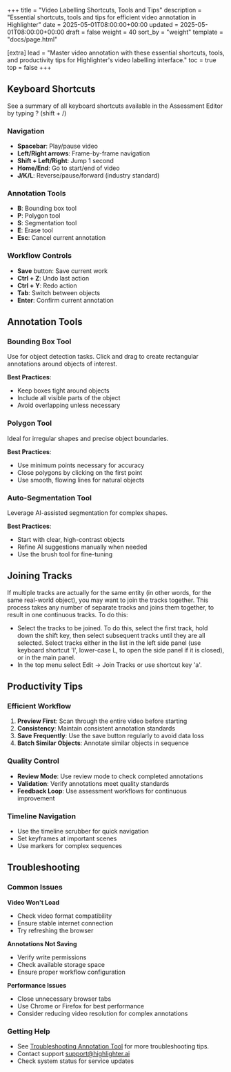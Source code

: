 +++
title = "Video Labelling Shortcuts, Tools and Tips"
description = "Essential shortcuts, tools and tips for efficient video annotation in Highlighter"
date = 2025-05-01T08:00:00+00:00
updated = 2025-05-01T08:00:00+00:00
draft = false
weight = 40
sort_by = "weight"
template = "docs/page.html"

[extra]
lead = "Master video annotation with these essential shortcuts, tools, and productivity tips for Highlighter's video labelling interface."
toc = true
top = false
+++

## Keyboard Shortcuts

See a summary of all keyboard shortcuts available in the Assessment Editor by typing ? (shift + /)

### Navigation
- **Spacebar**: Play/pause video
- **Left/Right arrows**: Frame-by-frame navigation
- **Shift + Left/Right**: Jump 1 second
- **Home/End**: Go to start/end of video
- **J/K/L**: Reverse/pause/forward (industry standard)

### Annotation Tools
- **B**: Bounding box tool
- **P**: Polygon tool
- **S**: Segmentation tool
- **E**: Erase tool
- **Esc**: Cancel current annotation

### Workflow Controls
- **Save** button: Save current work
- **Ctrl + Z**: Undo last action
- **Ctrl + Y**: Redo action
- **Tab**: Switch between objects
- **Enter**: Confirm current annotation

## Annotation Tools

### Bounding Box Tool
Use for object detection tasks. Click and drag to create rectangular annotations around objects of interest.

**Best Practices**:
- Keep boxes tight around objects
- Include all visible parts of the object
- Avoid overlapping unless necessary

### Polygon Tool
Ideal for irregular shapes and precise object boundaries.

**Best Practices**:
- Use minimum points necessary for accuracy
- Close polygons by clicking on the first point
- Use smooth, flowing lines for natural objects

### Auto-Segmentation Tool
Leverage AI-assisted segmentation for complex shapes.

**Best Practices**:
- Start with clear, high-contrast objects
- Refine AI suggestions manually when needed
- Use the brush tool for fine-tuning

## Joining Tracks
If multiple tracks are actually for the same entity (in other words, for the same real-world object), you may want to join the tracks together. This process takes any number of separate tracks and joins them together, to result in one continuous tracks. To do this:
- Select the tracks to be joined. To do this, select the first track, hold down the shift key, then select subsequent tracks until they are all selected. Select tracks either in the list in the left side panel (use keyboard shortcut 'l', lower-case L, to open the side panel if it is closed), or in the main panel.
- In the top menu select Edit -> Join Tracks or use shortcut key 'a'.

## Productivity Tips

### Efficient Workflow
1. **Preview First**: Scan through the entire video before starting
2. **Consistency**: Maintain consistent annotation standards
3. **Save Frequently**: Use the save button regularly to avoid data loss
4. **Batch Similar Objects**: Annotate similar objects in sequence

### Quality Control
- **Review Mode**: Use review mode to check completed annotations
- **Validation**: Verify annotations meet quality standards
- **Feedback Loop**: Use assessment workflows for continuous improvement

### Timeline Navigation
- Use the timeline scrubber for quick navigation
- Set keyframes at important scenes
- Use markers for complex sequences

## Troubleshooting

### Common Issues

**Video Won't Load**
- Check video format compatibility
- Ensure stable internet connection
- Try refreshing the browser

**Annotations Not Saving**
- Verify write permissions
- Check available storage space
- Ensure proper workflow configuration

**Performance Issues**
- Close unnecessary browser tabs
- Use Chrome or Firefox for best performance
- Consider reducing video resolution for complex annotations

### Getting Help
- See [Troubleshooting Annotation Tool](./troubleshooting-annotation-tool/) for more troubleshooting tips.
- Contact support [support@highlighter.ai](mailto:support@highlighter.ai)
- Check system status for service updates
